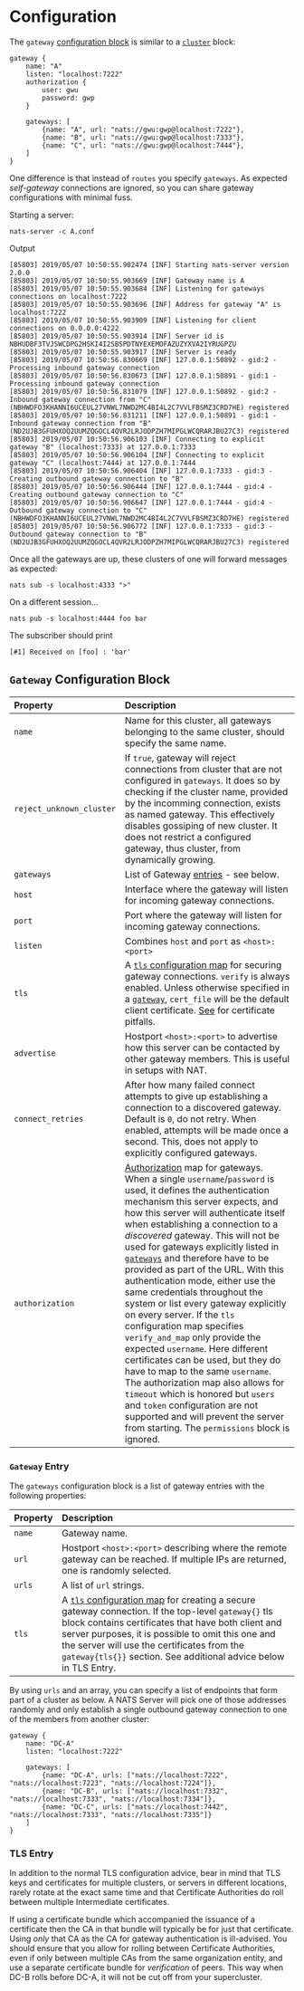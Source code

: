 # Configuration

The `gateway` [configuration block](gateway.md#gateway-configuration-block) is similar to a [`cluster`](../clustering/cluster_config.md) block:

```text
gateway {
    name: "A"
    listen: "localhost:7222"
    authorization {
        user: gwu
        password: gwp
    }

    gateways: [
        {name: "A", url: "nats://gwu:gwp@localhost:7222"},
        {name: "B", url: "nats://gwu:gwp@localhost:7333"},
        {name: "C", url: "nats://gwu:gwp@localhost:7444"},
    ]
}
```

One difference is that instead of `routes` you specify `gateways`. As expected _self-gateway_ connections are ignored, so you can share gateway configurations with minimal fuss.

Starting a server:

```shell
nats-server -c A.conf
```
Output
```text
[85803] 2019/05/07 10:50:55.902474 [INF] Starting nats-server version 2.0.0
[85803] 2019/05/07 10:50:55.903669 [INF] Gateway name is A
[85803] 2019/05/07 10:50:55.903684 [INF] Listening for gateways connections on localhost:7222
[85803] 2019/05/07 10:50:55.903696 [INF] Address for gateway "A" is localhost:7222
[85803] 2019/05/07 10:50:55.903909 [INF] Listening for client connections on 0.0.0.0:4222
[85803] 2019/05/07 10:50:55.903914 [INF] Server id is NBHUDBF3TVJSWCDPG2HSKI4I2SBSPDTNYEXEMOFAZUZYXVA2IYRUGPZU
[85803] 2019/05/07 10:50:55.903917 [INF] Server is ready
[85803] 2019/05/07 10:50:56.830669 [INF] 127.0.0.1:50892 - gid:2 - Processing inbound gateway connection
[85803] 2019/05/07 10:50:56.830673 [INF] 127.0.0.1:50891 - gid:1 - Processing inbound gateway connection
[85803] 2019/05/07 10:50:56.831079 [INF] 127.0.0.1:50892 - gid:2 - Inbound gateway connection from "C" (NBHWDFO3KHANNI6UCEUL27VNWL7NWD2MC4BI4L2C7VVLFBSMZ3CRD7HE) registered
[85803] 2019/05/07 10:50:56.831211 [INF] 127.0.0.1:50891 - gid:1 - Inbound gateway connection from "B" (ND2UJB3GFUHXOQ2UUMZQGOCL4QVR2LRJODPZH7MIPGLWCQRARJBU27C3) registered
[85803] 2019/05/07 10:50:56.906103 [INF] Connecting to explicit gateway "B" (localhost:7333) at 127.0.0.1:7333
[85803] 2019/05/07 10:50:56.906104 [INF] Connecting to explicit gateway "C" (localhost:7444) at 127.0.0.1:7444
[85803] 2019/05/07 10:50:56.906404 [INF] 127.0.0.1:7333 - gid:3 - Creating outbound gateway connection to "B"
[85803] 2019/05/07 10:50:56.906444 [INF] 127.0.0.1:7444 - gid:4 - Creating outbound gateway connection to "C"
[85803] 2019/05/07 10:50:56.906647 [INF] 127.0.0.1:7444 - gid:4 - Outbound gateway connection to "C" (NBHWDFO3KHANNI6UCEUL27VNWL7NWD2MC4BI4L2C7VVLFBSMZ3CRD7HE) registered
[85803] 2019/05/07 10:50:56.906772 [INF] 127.0.0.1:7333 - gid:3 - Outbound gateway connection to "B" (ND2UJB3GFUHXOQ2UUMZQGOCL4QVR2LRJODPZH7MIPGLWCQRARJBU27C3) registered
```

Once all the gateways are up, these clusters of one will forward messages as expected:

```shell
nats sub -s localhost:4333 ">"
```

On a different session...

```shell
nats pub -s localhost:4444 foo bar
```

The subscriber should print
```text
[#1] Received on [foo] : 'bar'
```

## `Gateway` Configuration Block

| Property | Description |
| :--- | :--- |
| `name` | Name for this cluster, all gateways belonging to the same cluster, should specify the same name. |
| `reject_unknown_cluster` | If `true`, gateway will reject connections from cluster that are not configured in `gateways`. It does so by checking if the cluster name, provided by the incomming connection, exists as named gateway. This effectively disables gossiping of new cluster. It does not restrict a configured gateway, thus cluster, from dynamically growing. |
| `gateways` | List of Gateway [entries](gateway.md#gateway-entry) - see below. |
| `host` | Interface where the gateway will listen for incoming gateway connections. |
| `port` | Port where the gateway will listen for incoming gateway connections. |
| `listen` | Combines `host` and `port` as `<host>:<port>` |
| `tls` | A [`tls` configuration map](../securing_nats/tls.md) for securing gateway connections. `verify` is always enabled. Unless otherwise specified in a [`gateway`](gateway.md#gateway-entry), `cert_file` will be the default client certificate. [See](../securing_nats/tls.md#wrong-key-usage) for certificate pitfalls. |
| `advertise` | Hostport `<host>:<port>` to advertise how this server can be contacted by other gateway members. This is useful in setups with NAT. |
| `connect_retries` | After how many failed connect attempts to give up establishing a connection to a discovered gateway. Default is `0`, do not retry. When enabled, attempts will be made once a second. This, does not apply to explicitly configured gateways. |
| `authorization` | [Authorization](../securing_nats/auth_intro/#authorization-map) map for gateways. When a single `username`/`password` is used, it defines the authentication mechanism this server expects, and how this server will authenticate itself when establishing a connection to a _discovered_ gateway. This will not be used for gateways explicitly listed in [`gateways`](gateway.md#gateway-entry) and therefore have to be provided as part of the URL. With this authentication mode, either use the same credentials throughout the system or list every gateway explicitly on every server. If the `tls` configuration map specifies `verify_and_map` only provide the expected `username`. Here different certificates can be used, but they do have to map to the same `username`. The authorization map also allows for `timeout` which is honored but `users` and `token` configuration are not supported and will prevent the server from starting. The `permissions` block is ignored. |

### `Gateway` Entry

The `gateways` configuration block is a list of gateway entries with the following properties:

| Property | Description |
| :--- | :--- |
| `name` | Gateway name. |
| `url` | Hostport `<host>:<port>` describing where the remote gateway can be reached. If multiple IPs are returned, one is randomly selected. |
| `urls` | A list of `url` strings. |
| `tls` | A [`tls` configuration map](../securing_nats/tls.md) for creating a secure gateway connection. If the top-level `gateway{}` tls block contains certificates that have both client and server purposes, it is possible to omit this one and the server will use the certificates from the `gateway{tls{}}` section. See additional advice below in TLS Entry. |

By using `urls` and an array, you can specify a list of endpoints that form part of a cluster as below. A NATS Server will pick one of those addresses randomly and only establish a single outbound gateway connection to one of the members from another cluster:

```text
gateway {
    name: "DC-A"
    listen: "localhost:7222"

    gateways: [
        {name: "DC-A", urls: ["nats://localhost:7222", "nats://localhost:7223", "nats://localhost:7224"]},
        {name: "DC-B", urls: ["nats://localhost:7332", "nats://localhost:7333", "nats://localhost:7334"]},
        {name: "DC-C", urls: ["nats://localhost:7442", "nats://localhost:7333", "nats://localhost:7335"]}
    ]
}
```

### TLS Entry

In addition to the normal TLS configuration advice, bear in mind that TLS keys and certificates for multiple clusters, or servers in different locations, rarely rotate at the exact same time and that Certificate Authorities do roll between multiple Intermediate certificates.

If using a certificate bundle which accompanied the issuance of a certificate then the CA in that bundle will typically be for just that certificate. Using _only_ that CA as the CA for gateway authentication is ill-advised. You should ensure that you allow for rolling between Certificate Authorities, even if only between multiple CAs from the same organization entity, and use a separate certificate bundle for _verification_ of peers. This way when DC-B rolls before DC-A, it will not be cut off from your supercluster.

